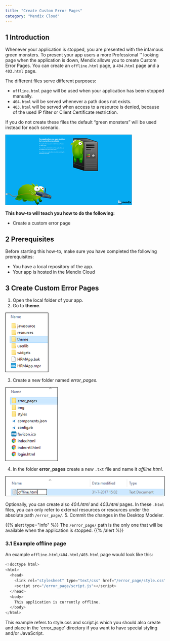 ```yaml
---
title: "Create Custom Error Pages"
category: "Mendix Cloud"
---
```


## 1 Introduction

Whenever your application is stopped, you are presented with the infamous green monsters.
To present your app users a more Professional ™ looking page when the application is down, Mendix allows you to create Custom Error Pages. 
You can create an `offline.html` page, a `404.html` page and a `403.html` page.

The different files serve different purposes:

* `offline.html` page will be used when your application has been stopped manually.
* `404.html` will be served whenever a path does not exists.
* `403.html` will be served when access to a resource is denied, because of the used IP filter or Client Certificate restriction.

If you do not create these files the default “green monsters” will be used instead for each scenario.

   ![](attachments/customerror-page/monsters.png)

**This how-to will teach you how to do the following:**

* Create a custom error page

## 2 Prerequisites

Before starting this how-to, make sure you have completed the following prerequisites:

* You have a local repository of the app.
* Your app is hosted in the Mendix Cloud

## 3 Create Custom Error Pages

1. Open the local folder of your app.
2. Go to **theme**.

  ![](attachments/customerror-page/theme.png)

3. Create a new folder named *error_pages*.

  ![](attachments/customerror-page/error-pages.png)

4. In the folder **error_pages** create a new `.txt` file and name it *offline.html*. 

  ![](attachments/customerror-page/offline.png)

Optionally, you can create also *404.html* and *403.html* pages. 
In these `.html` files, you can only refer to external resources or resources under the absolute path `/error_page/`. 
5. Commit the changes in the Desktop Modeler.

{{% alert type="info" %}}
The `/error_page/` path is the only one that will be available when the application is stopped.
{{% /alert %}}


### 3.1 Example offline page

An example `offline.html/404.html/403.html` page would look like this:

```javascript
<!doctype html>
<html>
  <head>
    <link rel="stylesheet" type="text/css" href="/error_page/style.css">
    <script src="/error_page/script.js"></script>
  </head>
  <body>
    This application is currently offline.
  </body>
</html>
```

This example refers to style.css and script.js which you should also create and place in the 'error_page' directory if you want to have special styling and/or JavaScript.
